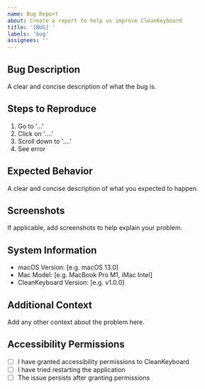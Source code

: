 ```yaml
---
name: Bug Report
about: Create a report to help us improve CleanKeyboard
title: '[BUG] '
labels: 'bug'
assignees: ''
---
```


## Bug Description
A clear and concise description of what the bug is.

## Steps to Reproduce
1. Go to '...'
2. Click on '....'
3. Scroll down to '....'
4. See error

## Expected Behavior
A clear and concise description of what you expected to happen.

## Screenshots
If applicable, add screenshots to help explain your problem.

## System Information
- macOS Version: [e.g. macOS 13.0]
- Mac Model: [e.g. MacBook Pro M1, iMac Intel]
- CleanKeyboard Version: [e.g. v1.0.0]

## Additional Context
Add any other context about the problem here.

## Accessibility Permissions
- [ ] I have granted accessibility permissions to CleanKeyboard
- [ ] I have tried restarting the application
- [ ] The issue persists after granting permissions
